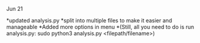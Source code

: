 Jun 21

*updated analysis.py
*split into multiple files to make it easier and manageable 
*Added more options in menu
*(Still, all you need to do is run analysis.py: sudo python3 analysis.py <filepath/filename>)
